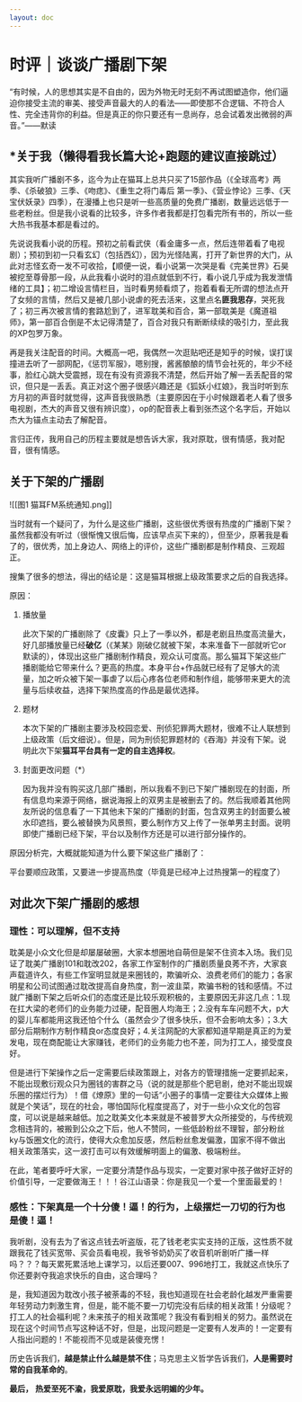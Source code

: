 ```yaml
---
layout: doc
---
```


# 时评｜谈谈广播剧下架

“有时候，人的思想其实是不自由的，因为外物无时无刻不再试图塑造你，他们逼迫你接受主流的审美、接受声音最大的人的看法——即使那不合逻辑、不符合人性、完全违背你的利益。但是真正的你只要还有一息尚存，总会试着发出微弱的声音。”——默读

## *关于我（懒得看我**长篇大论+跑题**的建议直接跳过）

其实我听广播剧不多，迄今为止在猫耳上总共只买了15部作品（《全球高考》两季、《杀破狼》三季、《吻痣》、《重生之将门毒后 第一季》、《营业悖论》三季、《天宝伏妖录》四季），在漫播上也只是听一些高质量的免费广播剧，数量远远低于一些老粉丝。但是我小说看的比较多，许多作者我都是打包看完所有书的，所以一些大热书我基本都是看过的。

先说说我看小说的历程。预初之前看武侠（看金庸多一点，然后连带着看了电视剧）；预初到初一只看玄幻（包括西幻），因为光怪陆离，打开了新世界的大门，从此对志怪玄奇一发不可收拾，【顺便一说，看小说第一次哭是看《完美世界》石昊被挖至尊骨那一段，从此我看小说时的泪点就低到不行，看小说几乎成为我发泄情绪的工具】；初二增设言情栏目，当时看男频看烦了，抱着看看无所谓的想法点开了女频的言情，然后又是被几部小说虐的死去活来，这里点名**匪我思存**，哭死我了；初三再次被言情的套路尬到了，进军耽美和百合，第一部耽美是《魔道祖师》，第一部百合倒是不太记得清楚了，百合对我只有断断续续的吸引力，至此我的XP包罗万象。

再是我关注配音的时间。大概高一吧，我偶然一次逛贴吧还是知乎的时候，误打误撞进去听了一部网配，《惩罚军服》，嗯别搜，酱酱酿酿的情节会社死的，年少不经事，脸红心跳大受震撼，现在有没有资源我不清楚，然后开始了解一丢丢配音的常识，但只是一丢丢。真正对这个圈子很感兴趣还是《狐妖小红娘》，我当时听到东方月初的声音时就觉得，这声音我很熟悉（主要原因在于小时候跟着老人看了很多电视剧，杰大的声音又很有辨识度），op的配音表上看到张杰这个名字后，开始以杰大为锚点主动去了解配音。

言归正传，我用自己的历程主要就是想告诉大家，我对原耽，很有情感，我对配音，很有情感。



## 关于下架的广播剧

![[图1 猫耳FM系统通知.png]]

当时就有一个疑问了，为什么是这些广播剧，这些很优秀很有热度的广播剧下架？虽然我都没有听过（很惭愧又很后悔，应该早点买下来的），但至少，原著我是看了的，很优秀，加上身边人、网络上的评价，这些广播剧都是制作精良、三观超正。

搜集了很多的想法，得出的结论是：这是猫耳根据上级政策要求之后的自我选择。

原因：

1. 播放量

   此次下架的广播剧除了《皮囊》只上了一季以外，都是老剧且热度高流量大，好几部播放量已经**破亿**（《某某》刚破亿就被下架，本来准备下一部就听它or默读的），体现出这些广播剧制作精良，观众认可度高。那么猫耳下架这些广播剧能给它带来什么？更高的热度。本身平台+作品就已经有了足够大的流量，加之听众被下架一事虐了以后心疼各位老师和制作组，能够带来更大的流量与后续收益，选择下架热度高的作品是最优选择。

2. 题材

   本次下架的广播剧主要涉及校园恋爱、刑侦犯罪两大题材，很难不让人联想到上级政策（后文细说）。但是，同为刑侦犯罪题材的《吞海》并没有下架。说明此次下架**猫耳平台具有一定的自主选择权**。

3. 封面更改问题（*）

   因为我并没有购买这几部广播剧，所以我看不到已下架广播剧现在的封面，所有信息均来源于网络，据说海报上的双男主是被删去了的。然后我顺着其他网友所说的信息看了一下其他未下架的广播剧的封面，包含双男主的封面要么被水印遮挡，要么被替换为风景照，要么制作方又上传了一张单男主封面。说明即使广播剧已经下架，平台以及制作方还是可以进行部分操作的。



原因分析完，大概就能知道为什么要下架这些广播剧了：

平台要顺应政策，又要进一步提高热度（毕竟是已经冲上过热搜第一的程度了）



## 对此次下架广播剧的感想

### 理性：可以理解，但不支持

耽美是小众文化但是却屡屡破圈，大家本想圈地自萌但是架不住资本入场。我们见证了耽美广播剧101和耽改202，各家工作室制作的广播剧质量良莠不齐，大家哀声载道许久，有些工作室明显就是来圈钱的，欺骗听众、浪费老师们的能力；各家明星和公司试图通过耽改提高自身热度，割一波韭菜，欺骗书粉的钱和感情。不过就广播剧下架之后听众们的态度还是比较乐观积极的，主要原因无非这几点：1.现在扛大梁的老师们的业务能力过硬，配音圈人均海王；2.没有车车问题不大，p大的婴儿车都能用这我还怕个什么（虽然会少了很多快乐，但不会影响太多）；3.大部分后期制作方制作精良or态度良好；4.关注网配的大家都知道早期是真正的为爱发电，现在商配能让大家赚钱，老师们的业务能力也不差，同为打工人，接受度良好。

但是进行下架操作之后一定需要后续政策跟上，对各方的管理措施一定要抓起来，不能出现敷衍观众只为圈钱的害群之马（说的就是那些个肥皂剧，绝对不能出现娱乐圈的摆烂行为）！借《燎原》里的一句话“小圈子的事情一定要往大众媒体上搬就是个笑话”，现在的社会，哪怕国际化程度提高了，对于一些小众文化的包容度，可以说是越来越低。加之耽美文化本来就是不被普罗大众所接受的，与传统观念相违背的，被搬到公众之下后，他人不赞同，一些低龄粉丝不理智，部分粉丝ky与饭圈文化的流行，使得大众愈加反感，然后粉丝愈发偏激，国家不得不做出相关政策落实，这一波打击可以有效缓解明面上的偏激、极端粉丝。

在此，笔者要呼吁大家，一定要分清楚作品与现实，一定要对家中孩子做好正好的价值引导，一定要做海王！！！谷江山语录：你是我见一个爱一个里面最爱的！

### 感性：下架真是一个十分**傻！逼！**的行为，上级摆烂一刀切的行为也是**傻！逼！**

我听剧，没有去为了省这点钱去听盗版，花了钱老老实实支持的正版，这性质不就跟我花了钱买宽带、买会员看电视，我爷爷奶奶买了收音机听剧听广播一样吗？？？每天累死累活地上课学习，以后还要007、996地打工，我就这点快乐了你还要剥夺我追求快乐的自由，这合理吗？

是，我知道因为耽改小孩子被荼毒的不轻，我也知道现在社会老龄化越发严重需要年轻劳动力刺激生育，但是，能不能不要一刀切完没有后续的相关政策！分级呢？打工人的社会福利呢？未来孩子的相关政策呢？我没有看到相关的努力。虽然说在现在这个时间节点写这种话不好，但是，出现问题是一定要有人发声的！一定要有人指出问题的！不能视而不见或是装傻充愣！

历史告诉我们，**越是禁止什么越是禁不住**；马克思主义哲学告诉我们，**人是需要时常的自我革命的**。



**最后，**
**热爱至死不渝，我爱原耽，我爱永远明媚的少年。**
